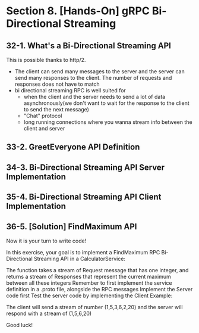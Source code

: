 # Section 8. [Hands-On] gRPC Bi-Directional Streaming

## 32-1. What's a Bi-Directional Streaming API
This is possible thanks to http/2.

- The client can send many messages to the server and the server can send many responses to the client. The number of requests and responses
does not have to match
- bi directional streaming RPC is well suited for
    - when the client and the server needs to send a lot of data asynchronously(we don't want to wait for the response to the client to send the
    next message)
    - "Chat" protocol
    - long running connections where you wanna stream info between the client and server

## 33-2. GreetEveryone API Definition

## 34-3. Bi-Directional Streaming API Server Implementation
## 35-4. Bi-Directional Streaming API Client Implementation
## 36-5. [Solution] FindMaximum API
Now it is your turn to write code!

In this exercise, your goal is to implement a FindMaximum RPC Bi-Directional Streaming API in a CalculatorService:

The function takes a stream of Request message that has one integer, and returns a stream of Responses that represent the current maximum between all these integers
Remember to first implement the service definition in a .proto file, alongside the RPC messages
Implement the Server code first
Test the server code by implementing the Client
Example:

The client will send a stream of number (1,5,3,6,2,20) and the server will respond with a stream of (1,5,6,20)

Good luck!
